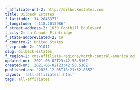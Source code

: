 ```yaml
---
f_affiliate-url-2: http://dilbeckestates.com
title: Dilbeck Estates
f_latitude: '34.2046377'
f_longitude: '-118.2013986'
f_street-address-2: 1030 Foothill Boulevard­
f_city-2: La Canada Flintridge­
f_state-addbreviated-2: CA­
f_country-2: United States
f_zip-code-2: '91011'
slug: dilbeck-estates
f_region-2: cms/affiliate-regions/north-central-america.md
updated-on: '2021-06-02T23:42:58.516Z'
created-on: '2021-06-02T23:42:58.516Z'
published-on: '2023-12-05T18:21:52.835Z'
layout: '[all-affiliates].html'
tags: all-affiliates
---
```




